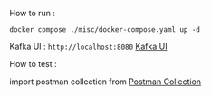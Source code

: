 How to run :

```
docker compose ./misc/docker-compose.yaml up -d
```

Kafka UI : `http://localhost:8080`
[Kafka UI](http://localhost:8080)

How to test :

import postman collection from [Postman Collection](jojonomic-test.postman_collection.json)
